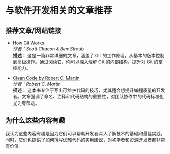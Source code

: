 # 与软件开发相关的文章推荐

## 推荐文章/网站链接
- [How Git Works](https://git-scm.com/book/en/v2)  
  _作者：Scott Chacon & Ben Straub_  
  **描述：** 这是一篇非常详细的文章，涵盖了 Git 的工作原理，从基本的版本控制到高级操作。通过阅读它，你可以深入理解 Git 的内部结构，提升对 Git 的掌控能力。

- [Clean Code by Robert C. Martin](https://cleancoders.com/)  
  _作者：Robert C. Martin_  
  **描述：** 这本书专注于写出可维护代码的技巧，尤其适合想提升编程质量的开发者。文章强调了命名、注释和代码结构的重要性，对团队协作中的代码标准化尤为有帮助。

## 为什么这些内容有趣
我认为这些内容有趣是因为它们可以帮助开发者深入了解技术的基础和最佳实践。同时，它们也提供了如何撰写优雅代码的实用建议，对初学者和资深开发者都非常有价值。

